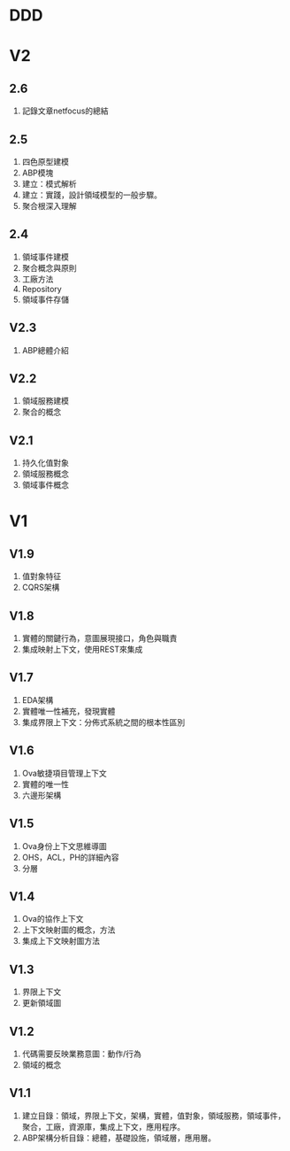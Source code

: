 # DDD

# V2

## 2.6 
1. 記錄文章netfocus的總結

## 2.5
1. 四色原型建模
2. ABP模塊
3. 建立：模式解析
4. 建立：實踐，設計領域模型的一般步驟。
5. 聚合根深入理解


## 2.4 
1. 領域事件建模
2. 聚合概念與原則
3. 工廠方法
4. Repository
5. 領域事件存儲


## V2.3
1. ABP總體介紹

## V2.2
1. 領域服務建模
2. 聚合的概念

## V2.1
1. 持久化值對象
2. 領域服務概念
3. 領域事件概念

# V1
## V1.9
1. 值對象特征
2. CQRS架構

## V1.8
1. 實體的關鍵行為，意圖展現接口，角色與職責
2. 集成映射上下文，使用REST來集成

## V1.7
1. EDA架構
2. 實體唯一性補充，發現實體
3. 集成界限上下文：分佈式系統之間的根本性區別

## V1.6 
1. Ova敏捷項目管理上下文
2. 實體的唯一性
3. 六邊形架構

## V1.5
1. Ova身份上下文思維導圖
2. OHS，ACL，PH的詳細內容
3. 分層

## V1.4

1. Ova的協作上下文
2. 上下文映射圖的概念，方法
3. 集成上下文映射圖方法


## V1.3
1. 界限上下文
2. 更新領域圖

## V1.2

1. 代碼需要反映業務意圖：動作/行為
2. 領域的概念

## V1.1

1. 建立目錄：領域，界限上下文，架構，實體，值對象，領域服務，領域事件，聚合，工廠，資源庫，集成上下文，應用程序。
2. ABP架構分析目錄：總體，基礎設施，領域層，應用層。